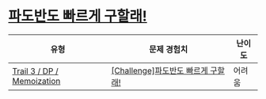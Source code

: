# [파도반도 빠르게 구할래!](https://en.codetree.ai/trails/complete/curated-cards/challenge-dp-padovan-td)

|유형|문제 경험치|난이도|
|---|---|---|
|[Trail 3 / DP / Memoization](https://www.codetree.ai/trail-info/novice-high/)|[[Challenge]파도반도 빠르게 구할래!](https://www.codetree.ai/trails/complete/curated-cards/challenge-dp-padovan-td/)|어려움|


